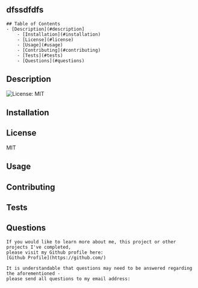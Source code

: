 ## dfssdfdfs
    ## Table of Contents
    - [Description](#description]
        - [Installation](#installation)
        - [License](#license)
        - [Usage](#usage)
        - [Contributing](#contributing)
        - [Tests](#tests)
        - [Questions](#questions)

## Description
![License: MIT](https://img.shields.io/badge/License-MIT-yellow.svg)



## Installation


## License
MIT

## Usage


## Contributing


## Tests


## Questions
    If you would like to learn more about me, this project or other projects I've completed,
    please visit my Github profile here:
    [Github Profile](https://github.com/)

    It is understandable that questions may need to be answered regarding the aforementioned -
    please send all questions to my email address: 
  